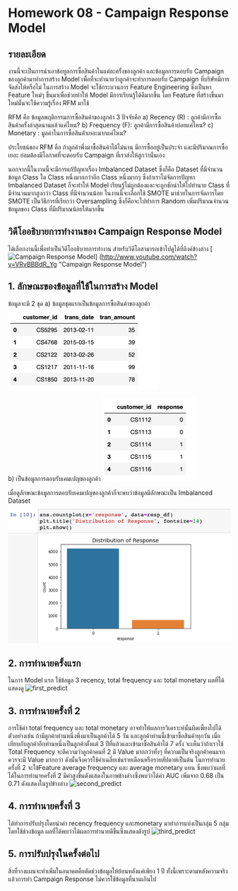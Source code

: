 # Homework 08 - Campaign Response Model

## รายละเอียด
งานนี้จะเป็นการนำเอาข้อทูลการซื้อสินค้าในแต่ละครั้งของลูกค้า และข้อมูลการตอบรับ Campaign ของลูกค้ามาทำการสร้าง Model เพื่อที่จะทำนายว่าลูกค้าจะทำการตอบรับ Campaign ที่บริษัทมีการจัดส่งให้หรือไม่
ในการสร้าง Model จะใช้กระบวนการ Feature Engineering ซึ่งเป็นหา Feature ใหม่ๆ ขึ้นมาเพื่อช่วยทำให้ Model มีการเรียนรู้ได้ดีมากขึ้น โดย Feature ที่สร้างขึ้นมาใหม่นั้นจะใช้ความรู้เรื่อง RFM มาใช้

RFM คือ
ข้อมูลพฤติกรรมการซื้อสินค้าของลูกค้า 3 ปัจจัยคือ
a) Recency (R) : ลูกค้ามีการซื้อสินค้าครั้งล่าสุดนานแล้วแค่ไหน?
b) Frequency (F): ลูกค้ามีการซื้อสินค้าบ่อยแค่ไหน?
c) Monetary : มูลค่าในการซื้อสินค้่าเยอะมากแค่ไหน?

ประโยชน์ของ RFM คือ ถ้าลูกค้าพึ่งมาซื้อสินค้าได้ไม่นาน มีการซื้ออยู่เป็นประจำ และมีปริมาณการซื้อเยอะ ย่อมต้องมีโอกาศที่จะตอบรับ Campaign ที่เราส่งให้สูกว่านั่นเอง

นอกจากนี้ในงานนี้จะมีการแก้ปัญหาเรื่อง Imbalanced Dataset ซึ่งก็คือ Dataset ที่มีจำนวนข้อมูล Class ใด Class หนึ่งมากกว่าอีก Class หนึ่งมากๆ ซึ่งถ้าเราไม่จัดการปัญหา Imbalanced Dataset ก็จะทำให้ Model เรียนรู้ไม่ถูกต้องและจะถูกชักนำให้ไปทำนาย Class ที่มีจำนวนมากสูงกว่า Class ที่มีจำนวนน้อย
ในงานนี้จะเลือกใช้ SMOTE มาช่วยในการจัดการโดย SMOTE เป็นวิธีการที่เรียกว่า Oversampling ซึ่งก็คือจะไปทำการ Random เพิ่มปริมาณจำนวนข้อมูลของ Class ที่มีปริมาณน้อยให้มากขึ้น


## วิดีโออธิบายการทำงานของ Campaign Response Model
ได้เลือกงานนี้เพื่อทำเป็นวิดีโออธิบายการทำงาน สำหรับวิดีโอสามารถเข้าไปดูได้ที่ลิงค์ข้างล่าง
[![Campaign Response Model](http://https://img.youtube.com/vi/VRvBBBdR_Yg/0.jpg)]
(http://www.youtube.com/watch?v=VRvBBBdR_Yg "Campaign Response Model")

## 1. ลักษณะของข้อมูลที่ใช้ในการสร้าง Model
ข้อมูลจะมี 2 ชุด
a) ข้อมูลชุดแรกเป็นข้อมูลการซื้อสินค้าของลูกค้า
![transaction_data](./images/1_transaction_data.png)

b) เป็นข้อมูลการตอบรับเคมเปญของลูกค้า
![campaign](./images/2_campaign.png)

เมื่อดูลักษณะข้อมูลการตอบรับเคมเปญของลูกค้าก็จะพบว่าข้อมูลมีลักษณะเป็น Imbalanced Dataset
![imbalance_dataset](./images/3_imbalance_dataset.png)

## 2. การทำนายครั้งแรก
ในการ Model แรก ใช้ข้อมูล 3 recency, total frequency และ total monetary ผลที่ได้แสดงดู
![first_predict](./4_first_predict.png)

## 3. การทำนายครั้งที่ 2
การใช้ค่า total frequency และ total monetary อาจทำให้ผลการวิเคราะห์นั้นผิดเพี้ยงไปได้ ตัวอย่างเช่น ถ้ามีลูกค้าท่านหนึ่งพึ่งมาเป็นลูกค้าได้ 5 วัน และลูกค้าท่านนี้เข้ามาซื้อสินค้าทุกวัน เมื่อเทียบกับลูกค้าอีกท่านหนึ่งเป็นลูกค้าตั้งแต่ 3 ปีที่แล้วและเข้ามาซื้อสินค้าได้ 7 ครั้ง จะเห็นว่าถ้าเราใช้ Total Frequency จะตีความว่าลูกค้าคนที่ 2 มี Value มากกว่าทั้งๆ ที่ความเป็นจริงลูกค้าคนแรกควรจะมี Value มากกว่า ดังนั้นจึงควรใช้ค่าเฉลี่ยเช่นรายเดือนหรือรายสัปดาห์เป็นต้น
ในการทำนายครั้งที่ 2 จะใข้ ​Feature average frequency และ average monetary แทน ซึ่งพบว่าผลที่ได้ในการทำนายครั้งที่ 2 มีค่าสูงขึ้นดังแสดงในภาพข้างล่างซึ่งพบว่าได้ค่า AUC เพิ่มจาก 0.68 เป็น 0.71 ดังแสดงในรูปข้างล่าง
![second_predict](./5_second_predict.png)

## 4. การทำนายครั้งที่ 3
ได้ทำการปรับปรุงโดยนำค่า recency frequency และmonetary มาทำการแบ่งเป็นกลุ่ม 5 กลุ่มโดยใช้ช่วงข้อมูล ผลที่ได้พบว่าได้ผลการทำนายดีขึ้นซึ่งแสดงดังรูป
![third_predict](./6_third_predict.png)

## 5. การปรับปรุงในครั้งต่อไป
สิ่งที่วางแผนจะทำเพิ่มในอนาคตคือตัดช่วงข้อมูลให้ย้อนหลังแค่เพียง 1 ปี ทั้งนี้เพราะตามหลังความจริงแล้วการทำ Campaign Response ไม่ควรใช้ข้อมูลที่นานเกินไป
